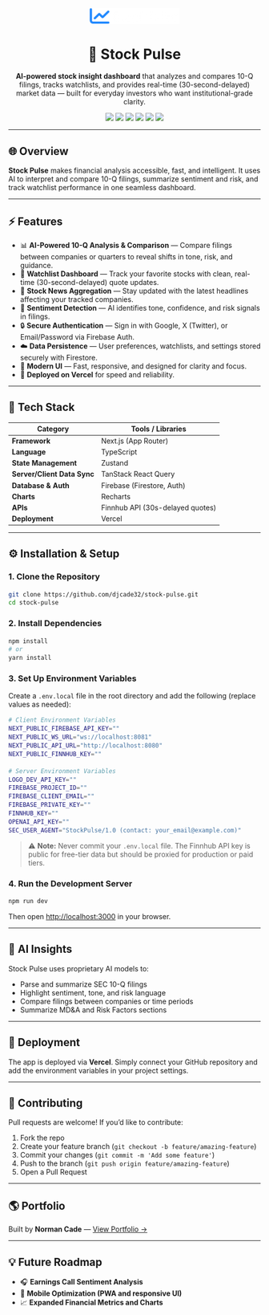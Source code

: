 <p align="center">
  <img src="./public/stock_pulse_logo.png" alt="Stock Pulse Logo" width="180" />
</p>

<h1 align="center">🧠 Stock Pulse</h1>
<p align="center">
  <strong>AI-powered stock insight dashboard</strong> that analyzes and compares 10-Q filings, tracks watchlists, and provides real-time (30-second-delayed) market data — built for everyday investors who want institutional-grade clarity.
</p>

<p align="center">
  <img src="https://img.shields.io/badge/Next.js-000?logo=nextdotjs&logoColor=white" />
  <img src="https://img.shields.io/badge/TypeScript-3178C6?logo=typescript&logoColor=white" />
  <img src="https://img.shields.io/badge/Firebase-FFCA28?logo=firebase&logoColor=black" />
  <img src="https://img.shields.io/badge/React_Query-FF4154?logo=reactquery&logoColor=white" />
  <img src="https://img.shields.io/badge/Zustand-593D88?logo=react&logoColor=white" />
  <img src="https://img.shields.io/badge/Deployed_on-Vercel-black?logo=vercel" />
</p>

---

## 🌐 Overview

**Stock Pulse** makes financial analysis accessible, fast, and intelligent.
It uses AI to interpret and compare 10-Q filings, summarize sentiment and risk, and track watchlist performance in one seamless dashboard.

---

## ⚡️ Features

- 📊 **AI-Powered 10-Q Analysis & Comparison** — Compare filings between companies or quarters to reveal shifts in tone, risk, and guidance.
- 💼 **Watchlist Dashboard** — Track your favorite stocks with clean, real-time (30-second-delayed) quote updates.
- 📰 **Stock News Aggregation** — Stay updated with the latest headlines affecting your tracked companies.
- 🤖 **Sentiment Detection** — AI identifies tone, confidence, and risk signals in filings.
- 🔒 **Secure Authentication** — Sign in with Google, X (Twitter), or Email/Password via Firebase Auth.
- ☁️ **Data Persistence** — User preferences, watchlists, and settings stored securely with Firestore.
- 🧩 **Modern UI** — Fast, responsive, and designed for clarity and focus.
- 🚀 **Deployed on Vercel** for speed and reliability.

---

## 🧰 Tech Stack

| Category                    | Tools / Libraries                |
| --------------------------- | -------------------------------- |
| **Framework**               | Next.js (App Router)             |
| **Language**                | TypeScript                       |
| **State Management**        | Zustand                          |
| **Server/Client Data Sync** | TanStack React Query             |
| **Database & Auth**         | Firebase (Firestore, Auth)       |
| **Charts**                  | Recharts                         |
| **APIs**                    | Finnhub API (30s-delayed quotes) |
| **Deployment**              | Vercel                           |

---

## ⚙️ Installation & Setup

### 1. Clone the Repository

```bash
git clone https://github.com/djcade32/stock-pulse.git
cd stock-pulse
```

### 2. Install Dependencies

```bash
npm install
# or
yarn install
```

### 3. Set Up Environment Variables

Create a `.env.local` file in the root directory and add the following (replace values as needed):

```bash
# Client Environment Variables
NEXT_PUBLIC_FIREBASE_API_KEY=""
NEXT_PUBLIC_WS_URL="ws://localhost:8081"
NEXT_PUBLIC_API_URL="http://localhost:8080"
NEXT_PUBLIC_FINNHUB_KEY=""

# Server Environment Variables
LOGO_DEV_API_KEY=""
FIREBASE_PROJECT_ID=""
FIREBASE_CLIENT_EMAIL=""
FIREBASE_PRIVATE_KEY=""
FINNHUB_KEY=""
OPENAI_API_KEY=""
SEC_USER_AGENT="StockPulse/1.0 (contact: your_email@example.com)"
```

> ⚠️ **Note:** Never commit your `.env.local` file.
> The Finnhub API key is public for free-tier data but should be proxied for production or paid tiers.

### 4. Run the Development Server

```bash
npm run dev
```

Then open [http://localhost:3000](http://localhost:3000) in your browser.

---

## 🧠 AI Insights

Stock Pulse uses proprietary AI models to:

- Parse and summarize SEC 10-Q filings
- Highlight sentiment, tone, and risk language
- Compare filings between companies or time periods
- Summarize MD&A and Risk Factors sections

---

## 🚀 Deployment

The app is deployed via **Vercel**.
Simply connect your GitHub repository and add the environment variables in your project settings.

---

## 🤝 Contributing

Pull requests are welcome!
If you’d like to contribute:

1. Fork the repo
2. Create your feature branch (`git checkout -b feature/amazing-feature`)
3. Commit your changes (`git commit -m 'Add some feature'`)
4. Push to the branch (`git push origin feature/amazing-feature`)
5. Open a Pull Request

---

## 🌎 Portfolio

Built by **Norman Cade** — [View Portfolio →](https://normancadedev.netlify.app/)

---

## 💡 Future Roadmap

- 🎧 **Earnings Call Sentiment Analysis**
- 📱 **Mobile Optimization (PWA and responsive UI)**
- 📈 **Expanded Financial Metrics and Charts**
